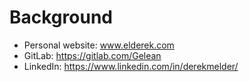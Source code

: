 # Background

* Personal website: www.elderek.com
* GitLab: https://gitlab.com/Gelean
* LinkedIn: https://www.linkedin.com/in/derekmelder/
